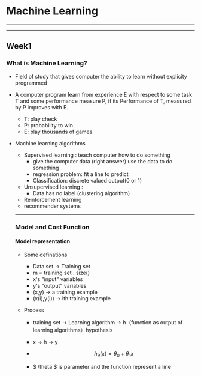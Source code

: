 # Machine Learning

---------------



-------------

## Week1

### What is Machine Learning?

* Field of study that gives computer the ability to learn without explicity programmed

* A computer program learn from experience E with respect to some task T and some performance measure P, if its Performance of T, measured by P improves with E.

  * T: play check
  * P: probability to win
  * E: play thousands of games

* Machine learning algorithms

  * Supervised learning : teach computer how to do something
    * give the computer data (right answer) use the data to do something
    *  regression problem: fit a line to predict
    * Classification: discrete valued output(0 or 1)
  * Unsupervised learning : 
    * Data has no label (clustering algorithm)
  * Reinforcement learning
  * recommender systems

  

  ----------------------

  ### Model and Cost Function

  #### Model representation

  * Some definations

    * Data set -> Training set
    * m = training set . size()
    * x's "input" variables
    * y's "output" variables
    * (x,y) -> a training example
    * (x(i),y(i)) -> ith training example

  * Process

    * training set -> Learning algorithm -> h（function as output of learning algorithms）hypothesis

    * x -> h -> y

    * $$
      h_{ \theta}(x) = {\theta}_0+{\theta}_1x
      $$

    * $ \theta $ is parameter and the function represent a line



